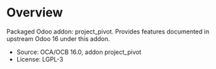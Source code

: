 # Overview

Packaged Odoo addon: project_pivot. Provides features documented in upstream Odoo 16 under this addon.

- Source: OCA/OCB 16.0, addon project_pivot
- License: LGPL-3
